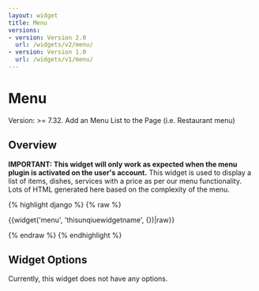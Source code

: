 ```yaml
---
layout: widget
title: Menu
versions:
- version: Version 2.0
  url: /widgets/v2/menu/
- version: Version 1.0
  url: /widgets/v1/menu/
---
```


# Menu

Version: >= 7.32. Add an Menu List to the Page (i.e. Restaurant menu)

## Overview

**IMPORTANT: This widget will only work as expected when the menu plugin is activated on the user's account.** This widget is used to display a list of items, dishes, services with a price as per our menu functionality. Lots of HTML generated here based on the complexity of the menu.

{% highlight django %}
{% raw %}

  {{widget('menu', 'thisunqiuewidgetname', {})|raw}}

{% endraw %}
{% endhighlight %}

## Widget Options

Currently, this widget does not have any options.
